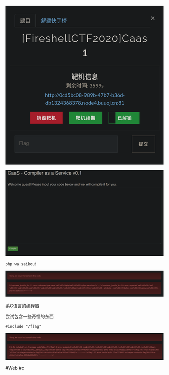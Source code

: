 ![](<./img/Pasted image 20230218212439.png>)

![](<./img/Pasted image 20230218212545.png>)

```
php wa saikou!
```

![](<./img/Pasted image 20230218212622.png>)

系C语言的编译器

尝试包含一些奇怪的东西

```
#include "/flag"
```

![](<./img/Pasted image 20230218212838.png>)

#Web #c